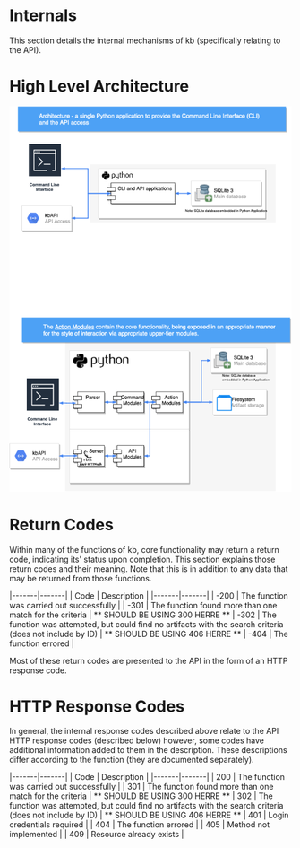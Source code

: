 # Internals #

This section details the internal mechanisms of kb (specifically relating to the API).

# High Level Architecture #
![img](img/ApplicationArchitecture-High-Level-Architecture.png)


# Return Codes #

Within many of the functions of kb, core functionality may return a return code, indicating its' status upon completion.
This section explains those return codes and their meaning. Note that this is in addition to any data that may be returned from those functions.

|-------|-------|
| Code | Description |
|-------|-------|
| -200 | The function was carried out successfully |
| -301 | The function found more than one match for the criteria |    ** SHOULD BE USING 300 HERRE **
| -302 | The function was attempted, but could find no artifacts with the search criteria (does not include by ID) | ** SHOULD BE USING 406 HERRE **
| -404 | The function errored |



Most of these return codes are presented to the API in the form of an HTTP response code.


# HTTP Response Codes #

In general, the internal response codes described above relate to the API HTTP response codes (described below) however, some codes have additional information added to them in the description. These descriptions differ according to the function (they are documented separately).

|-------|-------|
| Code | Description |
|-------|-------|
| 200 | The function was carried out successfully |
| 301 | The function found more than one match for the criteria |   ** SHOULD BE USING 300 HERRE **
| 302 | The function was attempted, but could find no artifacts with the search criteria (does not include by ID) | ** SHOULD BE USING 406 HERRE **
| 401 | Login credentials required |
| 404 | The function errored |
| 405 | Method not implemented |
| 409 | Resource already exists |
